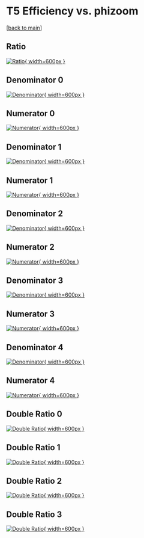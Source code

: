 # T5 Efficiency vs. phizoom

[[back to main](./)]



## Ratio

[![Ratio](../mtv/var/T5_vtr_0_0_eff_phizoom.png){ width=600px }](../mtv/var/T5_vtr_0_0_eff_phizoom.pdf)

## Denominator 0

[![Denominator](../mtv/den/T5_vtr_0_0_eff_phizoom_den0.png){ width=600px }](../mtv/den/T5_vtr_0_0_eff_phizoom_den0.pdf)

## Numerator 0

[![Numerator](../mtv/num/T5_vtr_0_0_eff_phizoom_num0.png){ width=600px }](../mtv/num/T5_vtr_0_0_eff_phizoom_num0.pdf)

## Denominator 1

[![Denominator](../mtv/den/T5_vtr_0_0_eff_phizoom_den1.png){ width=600px }](../mtv/den/T5_vtr_0_0_eff_phizoom_den1.pdf)

## Numerator 1

[![Numerator](../mtv/num/T5_vtr_0_0_eff_phizoom_num1.png){ width=600px }](../mtv/num/T5_vtr_0_0_eff_phizoom_num1.pdf)

## Denominator 2

[![Denominator](../mtv/den/T5_vtr_0_0_eff_phizoom_den2.png){ width=600px }](../mtv/den/T5_vtr_0_0_eff_phizoom_den2.pdf)

## Numerator 2

[![Numerator](../mtv/num/T5_vtr_0_0_eff_phizoom_num2.png){ width=600px }](../mtv/num/T5_vtr_0_0_eff_phizoom_num2.pdf)

## Denominator 3

[![Denominator](../mtv/den/T5_vtr_0_0_eff_phizoom_den3.png){ width=600px }](../mtv/den/T5_vtr_0_0_eff_phizoom_den3.pdf)

## Numerator 3

[![Numerator](../mtv/num/T5_vtr_0_0_eff_phizoom_num3.png){ width=600px }](../mtv/num/T5_vtr_0_0_eff_phizoom_num3.pdf)

## Denominator 4

[![Denominator](../mtv/den/T5_vtr_0_0_eff_phizoom_den4.png){ width=600px }](../mtv/den/T5_vtr_0_0_eff_phizoom_den4.pdf)

## Numerator 4

[![Numerator](../mtv/num/T5_vtr_0_0_eff_phizoom_num4.png){ width=600px }](../mtv/num/T5_vtr_0_0_eff_phizoom_num4.pdf)

## Double Ratio 0

[![Double Ratio](../mtv/ratio/T5_vtr_0_0_eff_phizoom_ratio0.png){ width=600px }](../mtv/ratio/T5_vtr_0_0_eff_phizoom_ratio0.pdf)

## Double Ratio 1

[![Double Ratio](../mtv/ratio/T5_vtr_0_0_eff_phizoom_ratio1.png){ width=600px }](../mtv/ratio/T5_vtr_0_0_eff_phizoom_ratio1.pdf)

## Double Ratio 2

[![Double Ratio](../mtv/ratio/T5_vtr_0_0_eff_phizoom_ratio2.png){ width=600px }](../mtv/ratio/T5_vtr_0_0_eff_phizoom_ratio2.pdf)

## Double Ratio 3

[![Double Ratio](../mtv/ratio/T5_vtr_0_0_eff_phizoom_ratio3.png){ width=600px }](../mtv/ratio/T5_vtr_0_0_eff_phizoom_ratio3.pdf)

